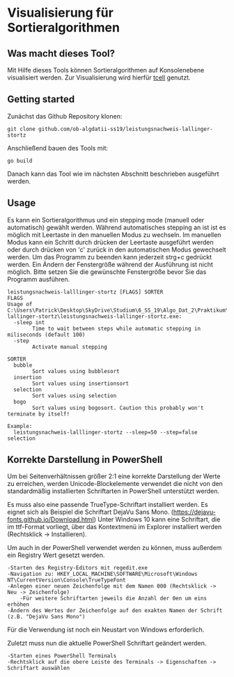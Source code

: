 # Visualisierung für Sortieralgorithmen

## Was macht dieses Tool?
Mit Hilfe dieses Tools können Sortieralgorithmen auf Konsolenebene visualisiert werden.
Zur Visualisierung wird hierfür [tcell](github.com/gdamore/tcell) genutzt.

## Getting started

Zunächst das Github Repository klonen:

```
git clone github.com/ob-algdatii-ss19/leistungsnachweis-lallinger-stortz
```

Anschließend bauen des Tools mit:

```
go build
```

Danach kann das Tool wie im nächsten Abschnitt beschrieben ausgeführt werden.

## Usage
Es kann ein Sortieralgorithmus und ein stepping mode (manuell oder automatisch) gewählt werden.
Während automatisches stepping an ist ist es möglich mit Leertaste in den manuellen Modus zu wechseln.
Im manuellen Modus kann ein Schritt durch drücken der Leertaste ausgeführt werden oder durch drücken von 'c' zurück in den automatischen Modus gewechselt werden.
Um das Programm zu beenden kann jederzeit strg+c gedrückt werden.
Ein Ändern der Fenstergröße während der Ausführung ist nicht möglich. Bitte setzen Sie die gewünschte Fenstergröße bevor Sie das Programm ausführen.

```
leistungsnachweis-lalllinger-stortz [FLAGS] SORTER
FLAGS
Usage of C:\Users\Patrick\Desktop\SkyDrive\Studium\6_SS_19\Algo_Dat_2\Praktikum\leistungsnachweis-lallinger-stortz\leistungsnachweis-lallinger-stortz.exe:
  -sleep int
        Time to wait between steps while automatic stepping in miliseconds (default 100)
  -step
        Activate manual stepping

SORTER
  bubble
        Sort values using bubblesort
  insertion
        Sort values using insertionsort
  selection
        Sort values using selection
  bogo
        Sort values using bogosort. Caution this probably won't terminate by itself!

Example:
  leistungsnachweis-lalllinger-stortz --sleep=50 --step=false selection
```

## Korrekte Darstellung in PowerShell

Um bei Seitenverhältnissen größer 2:1 eine korrekte Darstellung der Werte zu erreichen, werden Unicode-Blockelemente verwendet die nicht von den standardmäßig installierten Schriftarten in PowerShell unterstützt werden.

Es muss also eine passende TrueType-Schriftart installiert werden. Es eignet sich als Beispiel die Schriftart DejaVu Sans Mono. (https://dejavu-fonts.github.io/Download.html)
Unter Windows 10 kann eine Schriftart, die im ttf-Format vorliegt, über das Kontextmenü im Explorer installiert werden (Rechtsklick -> Installieren).

Um auch in der PowerShell verwendet werden zu können, muss außerdem ein Registry Wert gesetzt werden.

    -Starten des Registry-Editors mit regedit.exe
    -Navigation zu: HKEY_LOCAL_MACHINE\SOFTWARE\Microsoft\Windows NT\CurrentVersion\Console\TrueTypeFont
    -Anlegen einer neuen Zeichenfolge mit dem Namen 000 (Rechtsklick -> Neu -> Zeichenfolge)
        -Für weitere Schriftarten jeweils die Anzahl der 0en um eins erhöhen
    -Ändern des Wertes der Zeichenfolge auf den exakten Namen der Schrift (z.B. "DejaVu Sans Mono")

Für die Verwendung ist noch ein Neustart von Windows erforderlich.

Zuletzt muss nun die aktuelle PowerShell Schriftart geändert werden.

    -Starten eines PowerShell Terminals
    -Rechtsklick auf die obere Leiste des Terminals -> Eigenschaften -> Schriftart auswählen
